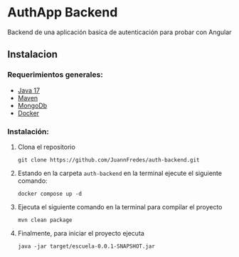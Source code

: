 # AuthApp Backend

Backend de una aplicación basica de autenticación para probar con Angular
## Instalacion 

### Requerimientos generales:
- [Java 17](https://www.java.com/en/)
- [Maven](https://maven.apache.org/download.cgi)
- [MongoDb](https://www.mongodb.com/)
- [Docker](https://www.docker.com/)

### Instalación:
1. Clona el repositorio
   ```
   git clone https://github.com/JuannFredes/auth-backend.git
   ```
2. Estando en la carpeta `auth-backend` en la terminal ejecute el siguiente comando:
   ```
   docker compose up -d
   ```
3. Ejecuta el siguiente comando en la terminal para compilar el proyecto
   ```
   mvn clean package
   ```
4. Finalmente, para iniciar el proyecto ejecuta
   ```
   java -jar target/escuela-0.0.1-SNAPSHOT.jar
   ```

